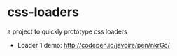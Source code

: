 css-loaders
===========

a project to quickly prototype css loaders

* Loader 1 demo: http://codepen.io/javoire/pen/nkrGc/
